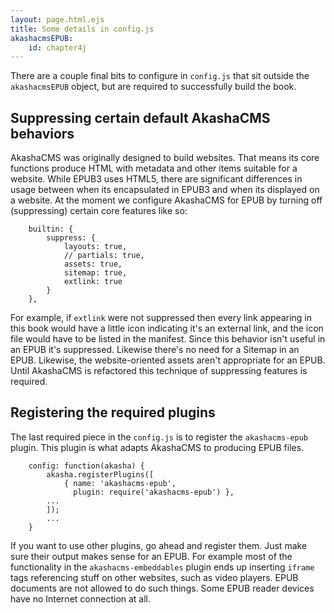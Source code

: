 ```yaml
---
layout: page.html.ejs
title: Some details in config.js
akashacmsEPUB:
    id: chapter4j
---
```


There are a couple final bits to configure in `config.js` that sit outside the `akashacmsEPUB` object, but are required to successfully build the book.

## Suppressing certain default AkashaCMS behaviors

AkashaCMS was originally designed to build websites.  That means its core functions produce HTML with metadata and other items suitable for a website.  While EPUB3 uses HTML5, there are significant differences in usage between when its encapsulated in EPUB3 and when its displayed on a website.  At the moment we configure AkashaCMS for EPUB by turning off (suppressing) certain core features like so:

```
    builtin: {
        suppress: {
            layouts: true,
            // partials: true,
            assets: true,
            sitemap: true,
            extlink: true
        }
    },
```

For example, if `extlink` were not suppressed then every link appearing in this book would have a little icon indicating it's an external link, and the icon file would have to be listed in the manifest.  Since this behavior isn't useful in an EPUB it's suppressed.  Likewise there's no need for a Sitemap in an EPUB.  Likewise, the website-oriented assets aren't appropriate for an EPUB.  Until AkashaCMS is refactored this technique of suppressing features is required.

## Registering the required plugins

The last required piece in the `config.js` is to register the `akashacms-epub` plugin.  This plugin is what adapts AkashaCMS to producing EPUB files.

```
    config: function(akasha) {
    	akasha.registerPlugins([
            { name: 'akashacms-epub', 
              plugin: require('akashacms-epub') },
        ...
        ]);
        ...
    }
```

If you want to use other plugins, go ahead and register them.  Just make sure their output makes sense for an EPUB.  For example most of the functionality in the `akashacms-embeddables` plugin ends up inserting `iframe` tags referencing stuff on other websites, such as video players.  EPUB documents are not allowed to do such things.  Some EPUB reader devices have no Internet connection at all.


